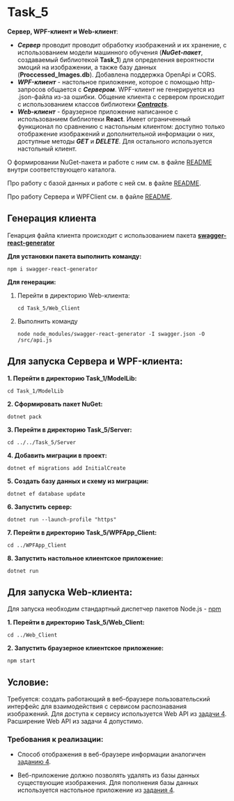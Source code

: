 # **Task_5**
**Сервер, WPF-клиент и Web-клиент**:
- ***Сервер*** проводит проводит обработку изображений и их хранение, с использованием модели машинного обучения (***NuGet-пакет***, создаваемый библиотекой **Task_1**) для определения вероятности эмоций на изображении, а также базу данных (**Proccessed_Images.db**). Добавлена поддержка OpenApi и CORS.
- ***WPF-клиент*** - настольное приложение, которое с помощью http-запросов общается с ***Сервером***. WPF-клиент не генерируется из .json-файла из-за ошибки. Общение клиента с сервером происходит с использованием классов библиотеки [***Contracts***](https://github.com/tsirleo/Lab_DotNET/blob/master/Task_4/Contracts/DatabaseClasses.cs).
- ***Web-клиент*** - браузерное приложение написанное с использованием библиотеки **React**. Имеет ограниченный функционал по сравнению с настольным клиентом: доступно только отображение изображений и дополнительной информации о них, доступные методы ***GET*** и ***DELETE***. Для остального используется настольный клиент.  

О формировании NuGet-пакета и работe с ним см. в файле [README](https://github.com/tsirleo/Lab_DotNET/blob/master/Task_1/README.md) внутри соответствующего каталога.

Про работу с базой данных и работе с ней см. в файле [README](https://github.com/tsirleo/Lab_DotNET/blob/master/Task_3/README.md).

Про работу Сервера и WPFClient см. в файле [README](https://github.com/tsirleo/Lab_DotNET/blob/master/Task_4/README.md).

## **Генерация клиента**
Генарция файла клиента происходит с использованием пакета **[swagger-react-generator](https://www.npmjs.com/package/swagger-react-generator)**

**Для установки пакета выполнить команду:**
```
npm i swagger-react-generator
```
**Для генерации:**
1. Перейти в директорию Web-клиента:
    ```
    cd Task_5/Web_Client
    ```
2. Выполнить команду
    ```
    node node_modules/swagger-react-generator -I swagger.json -O /src/api.js
    ```
## **Для запуска Сервера и WPF-клиента:** 
**1. Перейти в директорию Task_1/ModelLib:**
```
cd Task_1/ModelLib
```
**2. Сформировать пакет NuGet:**
```
dotnet pack
```
**3. Перейти в директорию Task_5/Server:**
```
cd ../../Task_5/Server
```
**4. Добавить миграции в проект:**
```
dotnet ef migrations add InitialCreate
```
**5. Создать базу данных и схему из миграции:**
```
dotnet ef database update
```
**6. Запустить сервер:**
```
dotnet run --launch-profile "https"
```
**7. Перейти в директорию Task_5/WPFApp_Client:**
```
cd ../WPFApp_Client
```
**8. Запустить настольное клиентское приложение:**
```
dotnet run
```
## **Для запуска Web-клиента:**
Для запуска необходим стандартный диспетчер пакетов Node.js - [npm](https://www.npmjs.com/package/npm)

**1. Перейти в директорию Task_5/Web_Client:**
```
cd ../Web_Client
```
**2. Запустить браузерное клиентское приложение:**
```
npm start
```

## **Условие:** 
Требуется: создать работающий в веб-браузере пользовательский интерфейс для взаимодействия с сервисом распознавания изображений. Для доступа к сервису используется Web API из [задачи 4](https://github.com/tsirleo/Lab_DotNET/tree/master/Task_4). Расширение Web API из задачи 4 допустимо.

### **Требования к реализации:** 

- Способ отображения в веб-браузере информации аналогичен [заданию 4](https://github.com/tsirleo/Lab_DotNET/tree/master/Task_4).

- Веб-приложение должно позволять удалять из базы данных существующие изображения. Для пополнения базы данных используется настольное приложение из [задания 4](https://github.com/tsirleo/Lab_DotNET/tree/master/Task_4). 
